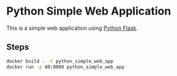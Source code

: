 # Python Simple Web Application

This is a simple web application using [Python Flask](http://flask.pocoo.org/). 
   
## Steps
  ```bash
  docker build . -t python_simple_web_app
  docker run -p 80:8080 python_simple_web_app
  ```